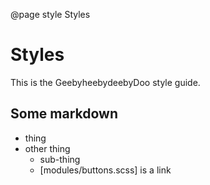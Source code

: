 @page style Styles

Styles
======

This is the GeebyheebydeebyDoo style guide.

## Some markdown

- thing
- other thing
	- sub-thing
	- [modules/buttons.scss] is a link